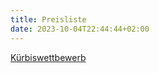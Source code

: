 ```yaml
---
title: Preisliste
date: 2023-10-04T22:44:44+02:00
---
```

[Kürbiswettbewerb](/pic/Kürbiswettbewerb.png)
